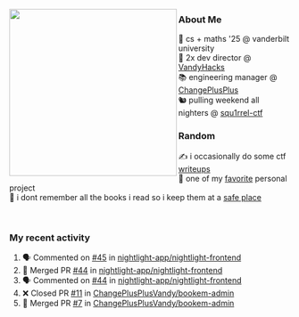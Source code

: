 <!-- 
Hey what are you doing here? 
I admire your curiosity tho
Shoot me an email (zinean00 at gmail dot com)
Let's connect! 
-->

<p float="left">
  <img src='https://imgur.com/nGM66Ev.png' width='300' align="left">
  <p>
    
  <h3>About Me</h3>
  🏫 cs + maths '25 @ vanderbilt university <br>
  🌊 2x dev director @ <a href="https://github.com/vandyhacks">VandyHacks</a> <br>
  📚 engineering manager @ <a href="https://github.com/changeplusplusvandy">ChangePlusPlus<a> <br>
  🐿 pulling weekend all nighters @ <a href="https://github.com/squ1rrel-ctf">squ1rrel-ctf</a> <br>
  
  <h3>Random</h3>
  ✍️ i occasionally do some ctf <a href="https://squ1rrel.dev/author/zineanteoh">writeups</a> <br>
  📱 one of my <a href="https://github.com/zineanteoh/vinkybox-app">favorite</a> personal project<br>
  📖 i dont remember all the books i read so i keep them at a <a href="https://www.goodreads.com/user/show/80901669-zi">safe place</a>
  </p>
  
</p>

<br>
<!-- <i>generated by <a href="https://labs.openai.com/s/0hW1r6PFYo3Zh0a7UoxK2AMp" target="_blank">dall-e 2</a></i> -->

<h3>My recent activity</h3>

<!--START_SECTION:activity-->
1. 🗣 Commented on [#45](https://github.com/nightlight-app/nightlight-frontend/issues/45) in [nightlight-app/nightlight-frontend](https://github.com/nightlight-app/nightlight-frontend)
2. 🎉 Merged PR [#44](https://github.com/nightlight-app/nightlight-frontend/pull/44) in [nightlight-app/nightlight-frontend](https://github.com/nightlight-app/nightlight-frontend)
3. 🗣 Commented on [#44](https://github.com/nightlight-app/nightlight-frontend/issues/44) in [nightlight-app/nightlight-frontend](https://github.com/nightlight-app/nightlight-frontend)
4. ❌ Closed PR [#11](https://github.com/ChangePlusPlusVandy/bookem-admin/pull/11) in [ChangePlusPlusVandy/bookem-admin](https://github.com/ChangePlusPlusVandy/bookem-admin)
5. 🎉 Merged PR [#7](https://github.com/ChangePlusPlusVandy/bookem-admin/pull/7) in [ChangePlusPlusVandy/bookem-admin](https://github.com/ChangePlusPlusVandy/bookem-admin)
<!--END_SECTION:activity-->
